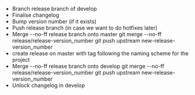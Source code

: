 * Branch release branch of develop
* Finalise changelog
* Bump version number (if it exists)
* Push release branch (in case we want to do hotfixes later)
* Merge --no-ff release branch onto master
 git merge --no-ff release/release-version_number
 git push upstream new-release-version_number
* create release on master with tag following the naming scheme for the project
* Merge --no-ff release branch onto develop
git merge --no-ff release/release-version_number
git push upstream new-release-version_number
* Unlock changelog in develop